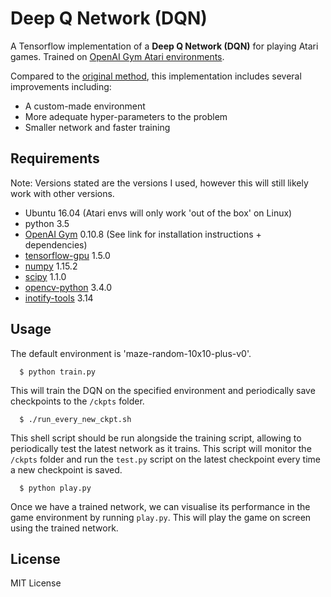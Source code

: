 # Deep Q Network (DQN)
A Tensorflow implementation of a **Deep Q Network (DQN)** for playing Atari games.
Trained on [OpenAI Gym Atari environments](https://gym.openai.com/envs/#atari).

Compared to the [original method](https://www.cs.toronto.edu/~vmnih/docs/dqn.pdf), this implementation includes several improvements including:
- A custom-made environment
- More adequate hyper-parameters to the problem
- Smaller network and faster training

## Requirements
Note: Versions stated are the versions I used, however this will still likely work with other versions.

- Ubuntu 16.04 (Atari envs will only work 'out of the box' on Linux)
- python 3.5
- [OpenAI Gym](https://github.com/openai/gym) 0.10.8 (See link for installation instructions + dependencies)
- [tensorflow-gpu](https://www.tensorflow.org/) 1.5.0
- [numpy](http://www.numpy.org/) 1.15.2
- [scipy](http://www.scipy.org/install.html) 1.1.0
- [opencv-python](http://opencv.org/) 3.4.0
- [inotify-tools](https://github.com/rvoicilas/inotify-tools/wiki) 3.14

## Usage
The default environment is 'maze-random-10x10-plus-v0'.
```
  $ python train.py
```
This will train the DQN on the specified environment and periodically save checkpoints to the `/ckpts` folder.

```
  $ ./run_every_new_ckpt.sh
```
This shell script should be run alongside the training script, allowing to periodically test the latest network as it trains. This script will monitor the `/ckpts` folder and run the `test.py` script on the latest checkpoint every time a new checkpoint is saved.

```
  $ python play.py
```
Once we have a trained network, we can visualise its performance in the game environment by running `play.py`. This will play the game on screen using the trained network.


## License
MIT License
